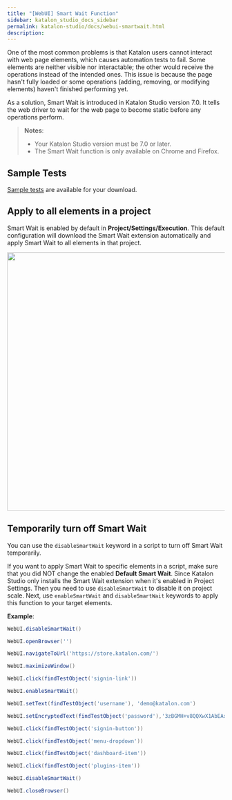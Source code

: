 ```yaml
---
title: "[WebUI] Smart Wait Function" 
sidebar: katalon_studio_docs_sidebar
permalink: katalon-studio/docs/webui-smartwait.html 
description: 
---
```


One of the most common problems is that Katalon users cannot interact with web page elements, which causes automation tests to fail. Some elements are neither visible nor interactable; the other would receive the operations instead of the intended ones. This issue is because the page hasn't fully loaded or some operations (adding, removing, or modifying elements) haven't finished performing yet.

As a solution, Smart Wait is introduced in Katalon Studio version 7.0. It tells the web driver to wait for the web page to become static before any operations perform.

> **Notes**:
>
> * Your Katalon Studio version must be 7.0 or later.
> * The Smart Wait function is only available on Chrome and Firefox.

## Sample Tests

[Sample tests](https://github.com/katalon-studio-samples/smart-wait-example-tests) are available for your download.

## Apply to all elements in a project

Smart Wait is enabled by default in **Project/Settings/Execution**. This default configuration will download the Smart Wait extension automatically and apply Smart Wait to all elements in that project.

<img src="https://github.com/katalon-studio/docs-images/raw/master/katalon-studio/docs/webui-smartwait/smartwait.png" width="799" height="598">

## Temporarily turn off Smart Wait

You can use the `disableSmartWait` keyword in a script to turn off Smart Wait temporarily.

If you want to apply Smart Wait to specific elements in a script, make sure that you did NOT change the enabled **Default Smart Wait**. Since Katalon Studio only installs the Smart Wait extension when it's enabled in Project Settings. Then you need to use `disableSmartWait` to disable it on project scale. Next, use `enableSmartWait` and `disableSmartWait` keywords to apply this function to your target elements.

**Example**:

```groovy
WebUI.disableSmartWait()

WebUI.openBrowser('')

WebUI.navigateToUrl('https://store.katalon.com/')

WebUI.maximizeWindow()

WebUI.click(findTestObject('signin-link'))

WebUI.enableSmartWait()

WebUI.setText(findTestObject('username'), 'demo@katalon.com')

WebUI.setEncryptedText(findTestObject('password'),'3zBGMH+v8QQXwX1AbEAx2g==')

WebUI.click(findTestObject('signin-button'))

WebUI.click(findTestObject('menu-dropdown'))

WebUI.click(findTestObject('dashboard-item'))

WebUI.click(findTestObject('plugins-item'))

WebUI.disableSmartWait()

WebUI.closeBrowser()
```
